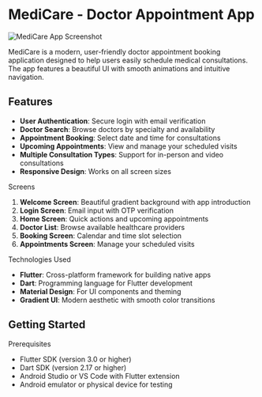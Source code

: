 # MediCare - Doctor Appointment App

![MediCare App Screenshot](screenshots/app-screenshot.png) <!-- Add your screenshot later -->

MediCare is a modern, user-friendly doctor appointment booking application designed to help users easily schedule medical consultations. The app features a beautiful UI with smooth animations and intuitive navigation.

## Features

- **User Authentication**: Secure login with email verification
- **Doctor Search**: Browse doctors by specialty and availability
- **Appointment Booking**: Select date and time for consultations
- **Upcoming Appointments**: View and manage your scheduled visits
- **Multiple Consultation Types**: Support for in-person and video consultations
- **Responsive Design**: Works on all screen sizes

Screens

1. **Welcome Screen**: Beautiful gradient background with app introduction
2. **Login Screen**: Email input with OTP verification
3. **Home Screen**: Quick actions and upcoming appointments
4. **Doctor List**: Browse available healthcare providers
5. **Booking Screen**: Calendar and time slot selection
6. **Appointments Screen**: Manage your scheduled visits

Technologies Used

- **Flutter**: Cross-platform framework for building native apps
- **Dart**: Programming language for Flutter development
- **Material Design**: For UI components and theming
- **Gradient UI**: Modern aesthetic with smooth color transitions

## Getting Started

 Prerequisites

- Flutter SDK (version 3.0 or higher)
- Dart SDK (version 2.17 or higher)
- Android Studio or VS Code with Flutter extension
- Android emulator or physical device for testing

